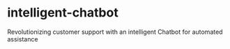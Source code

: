 # intelligent-chatbot
Revolutionizing customer support with an intelligent Chatbot  for automated assistance
